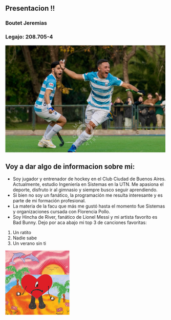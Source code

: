 ## Presentacion !! 
### Boutet Jeremias 
### Legajo: 208.705-4

<img src="https://github.com/pdepjm/2025-tp0-presentacion-Jereboutet/blob/5b60840d3b30b6f246cd91d11bc952224e2f9313/foto%20mia.jpeg" alt="Imagen mia" width="500"/>

## Voy a dar algo de informacion sobre mi: 
- Soy jugador y entrenador de hockey en el Club Ciudad de Buenos Aires. Actualmente, estudio Ingeniería en Sistemas en la UTN. Me apasiona el deporte, disfruto ir al gimnasio y siempre busco seguir aprendiendo.
- Si bien no soy un fanático, la programación me resulta interesante y es parte de mi formación profesional.
- La materia de la facu que más me gustó hasta el momento fue Sistemas y organizaciones cursada con Florencia Pollo.
- Soy Hincha de River, fanático de Lionel Messi y mi artista favorito es Bad Bunny. Dejo por aca abajo mi top 3 de canciones favoritas:

1. Un ratito
2. Nadie sabe
3. Un verano sin ti

<img src="https://github.com/pdepjm/2025-tp0-presentacion-Jereboutet/blob/d41ad449769a2eb62fae44eb0d6a6a48164c82c4/portada%20bad.jpg" alt="Imagen portada" width="200"/> 
